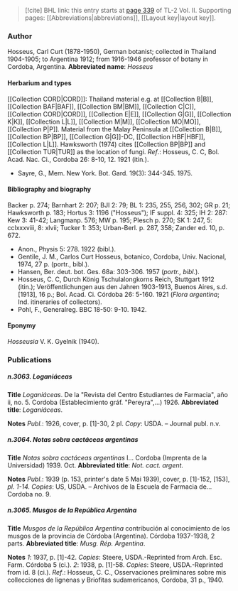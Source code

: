 > [!cite] BHL link: this entry starts at [page 339](https://www.biodiversitylibrary.org/page/33068581) of TL-2 Vol. II.
> Supporting pages: [[Abbreviations|abbreviations]], [[Layout key|layout key]].

### Author

Hosseus, Carl Curt (1878-1950), German botanist; collected in Thailand 1904-1905; to Argentina 1912; from 1916-1946 professor of botany in Cordoba, Argentina. 
**Abbreviated name**: *Hosseus*

#### Herbarium and types

[[Collection CORD|CORD]]: Thailand material e.g. at [[Collection B|B]], [[Collection BAF|BAF]], [[Collection BM|BM]], [[Collection C|C]], [[Collection CORD|CORD]], [[Collection E|E]], [[Collection G|G]], [[Collection K|K]], [[Collection L|L]], [[Collection M|M]], [[Collection MO|MO]], [[Collection P|P]]. Material from the Malay Peninsula at [[Collection B|B]], [[Collection BP|BP]], [[Collection G|G]]-DC, [[Collection HBF|HBF]], [[Collection L|L]]. Hawksworth (1974) cites [[Collection BP|BP]] and [[Collection TUR|TUR]] as the location of fungi.
*Ref*.: Hosseus, C. C, Bol. Acad. Nac. Ci., Cordoba 26: 8-10, 12. 1921 (itin.).
- Sayre, G., Mem. New York. Bot. Gard. 19(3): 344-345. 1975.

#### Bibliography and biography

Backer p. 274; Barnhart 2: 207; BJI 2: 79; BL 1: 235, 255, 256, 302; GR p. 21; Hawksworth p. 183; Hortus 3: 1196 ("Hosseus"); IF suppl. 4: 325; IH 2: 287: Kew 3: 41-42; Langmanp. 576; MW p. 195; Plesch p. 270; SK 1: 247, 5: cclxxxviii, 8: xlvii; Tucker 1: 353; Urban-Berl. p. 287, 358; Zander ed. 10, p. 672.
- Anon., Physis 5: 278. 1922 (bibl.).
- Gentile, J. M., Carlos Curt Hosseus, botanico, Cordoba, Univ. Nacional, 1974, 27 p. (portr., bibl.).
- Hansen, Ber. deut. bot. Ges. 68a: 303-306. 1957 (*portr., bibl.*).
- Hosseus, C. C, Durch König Tschulalongkorns Reich, Stuttgart 1912 (itin.); Veröffentlichungen aus den Jahren 1903-1913, Buenos Aires, s.d. \[1913\], 16 p.; Bol. Acad. Ci. Córdoba 26: 5-160. 1921 (*Flora argentina*; Ind. itineraries of collectors).
- Pohl, F., Generalreg. BBC 18-50: 9-10. 1942.

#### Eponymy

*Hosseusia* V. K. Gyelnik (1940).

### Publications

##### n.3063. Loganiáceas

**Title**
*Loganiáceas*. De la "Revista del Centro Estudiantes de Farmacia", año ii, no. 5. Cordoba (Establecimiento gráf. "Pereyra",...) 1926.
**Abbreviated title**: *Loganiáceas*.

**Notes**
*Publ*.: 1926, cover, p. \[1\]-30, 2 pl. *Copy*: USDA. – Journal publ. n.v.

##### n.3064. Notas sobra cactáceas argentinas

**Title**
*Notas sobra cactáceas argentinas* I... Cordoba (Imprenta de la Universidad) 1939. Oct.
**Abbreviated title**: *Not. cact. argent.*

**Notes**
*Publ*.: 1939 (p. 153, printer's date 5 Mai 1939), cover, p. \[1\]-152, \[153\], *pl. 1-14. Copies*: US, USDA. – Archivos de la Escuela de Farmacia de... Cordoba no. 9.

##### n.3065. Musgos de la República Argentina

**Title**
*Musgos de la República Argentina* contribución al conocimiento de los musgos de la provincia de Córdoba (Argentina). Córdoba 1937-1938, 2 parts.
**Abbreviated title**: *Musg. Rép. Argentina*.

**Notes**
*1*: 1937, p. \[1\]-42. *Copies*: Steere, USDA.-Reprinted from Arch. Esc. Farm. Córdoba 5 (ci.).
*2*: 1938, p. \[1\]-58. *Copies*: Steere, USDA.-Reprinted from id. 8 (ci.).
*Ref*.: Hosseus, C. C., Osservaciones preliminares sobre mis collecciones de lignenas y Briofitas sudamericanos, Cordoba, 31 p., 1940.


